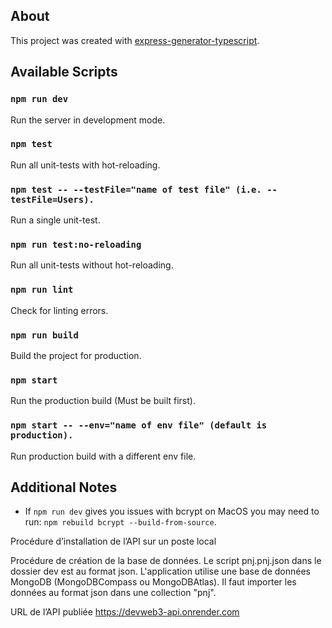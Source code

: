 ## About

This project was created with [express-generator-typescript](https://github.com/seanpmaxwell/express-generator-typescript).


## Available Scripts

### `npm run dev`

Run the server in development mode.

### `npm test`

Run all unit-tests with hot-reloading.

### `npm test -- --testFile="name of test file" (i.e. --testFile=Users).`

Run a single unit-test.

### `npm run test:no-reloading`

Run all unit-tests without hot-reloading.

### `npm run lint`

Check for linting errors.

### `npm run build`

Build the project for production.

### `npm start`

Run the production build (Must be built first).

### `npm start -- --env="name of env file" (default is production).`

Run production build with a different env file.


## Additional Notes

- If `npm run dev` gives you issues with bcrypt on MacOS you may need to run: `npm rebuild bcrypt --build-from-source`. 









Procédure d’installation de l’API sur un poste local




Procédure de création de la base de données.
    Le script pnj.pnj.json dans le dossier dev est au format json. L'application utilise une base de données MongoDB (MongoDBCompass ou MongoDBAtlas). Il faut importer les données au format json dans une collection "pnj".

URL de l’API publiée
    https://devweb3-api.onrender.com